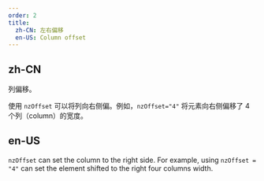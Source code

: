 ```yaml
---
order: 2
title:
  zh-CN: 左右偏移
  en-US: Column offset
---
```


## zh-CN

列偏移。

使用 `nzOffset` 可以将列向右侧偏。例如，`nzOffset="4"` 将元素向右侧偏移了 4 个列（column）的宽度。

## en-US

`nzOffset` can set the column to the right side. For example, using `nzOffset = "4"` can set the element shifted to the right four columns width.

